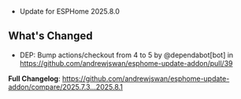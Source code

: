  - Update for ESPHome 2025.8.0

## What's Changed
* DEP: Bump actions/checkout from 4 to 5 by @dependabot[bot] in https://github.com/andrewjswan/esphome-update-addon/pull/39


**Full Changelog**: https://github.com/andrewjswan/esphome-update-addon/compare/2025.7.3...2025.8.1
